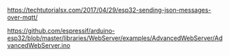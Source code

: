 https://techtutorialsx.com/2017/04/29/esp32-sending-json-messages-over-mqtt/

https://github.com/espressif/arduino-esp32/blob/master/libraries/WebServer/examples/AdvancedWebServer/AdvancedWebServer.ino
